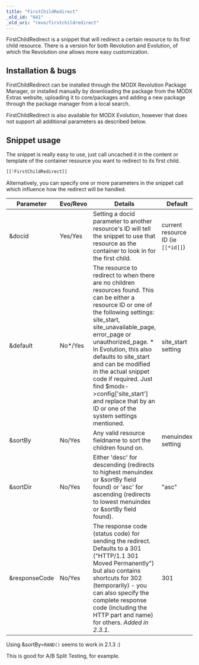 ```yaml
---
title: "FirstChildRedirect"
_old_id: "641"
_old_uri: "revo/firstchildredirect"
---
```


FirstChildRedirect is a snippet that will redirect a certain resource to its first child resource. There is a version for both Revolution and Evolution, of which the Revolution one allows more easy customization.

## Installation & bugs

FirstChildRedirect can be installed through the MODX Revolution Package Manager, or installed manually by downloading the package from the MODX Extras website, uploading it to core/packages and adding a new package through the package manager from a local search.

FirstChildRedirect is also available for MODX Evolution, however that does not support all additional parameters as described below.

## Snippet usage

The snippet is really easy to use, just call uncached it in the content or template of the container resource you want to redirect to its first child.

 ``` php
[[!FirstChildRedirect]]
```

Alternatively, you can specify one or more parameters in the snippet call which influence how the redirect will be handled.

| Parameter     | Evo/Revo | Details                                                                                                                                                                                                                                                                                                                                                                                                                                        | Default                            |
| ------------- | -------- | ---------------------------------------------------------------------------------------------------------------------------------------------------------------------------------------------------------------------------------------------------------------------------------------------------------------------------------------------------------------------------------------------------------------------------------------------- | ---------------------------------- |
| &docid        | Yes/Yes  | Setting a docid parameter to another resource's ID will tell the snippet to use that resource as the container to look in for the first child.                                                                                                                                                                                                                                                                                                 | current resource ID (ie `[[*id]]`) |
| &default      | No\*/Yes | The resource to redirect to when there are no children resources found. This can be either a resource ID or one of the following settings: site\_start, site\_unavailable\_page, error\_page or unauthorized\_page. \* In Evolution, this also defaults to site\_start and can be modified in the actual snippet code if required. Just find $modx->config\['site\_start'\] and replace that by an ID or one of the system settings mentioned. | site\_start setting                |
| &sortBy       | No/Yes   | Any valid resource fieldname to sort the children found on.                                                                                                                                                                                                                                                                                                                                                                                    | menuindex setting                  |
| &sortDir      | No/Yes   | Either 'desc' for descending (redirects to highest menuindex or &sortBy field found) or 'asc' for ascending (redirects to lowest menuindex or &sortBy field found).                                                                                                                                                                                                                                                                            | "asc"                              |
| &responseCode | No/Yes   | The response code (status code) for sending the redirect. Defaults to a 301 ("HTTP/1.1 301 Moved Permanently") but also contains shortcuts for 302 (temporarily) - you can also specify the complete response code (including the HTTP part and name) for others. _Added in 2.3.1._                                                                                                                                                            | 301                                |

Using &sortBy=`RAND()` seems to work in 2.1.3 :)

This is good for A/B Split Testing, for example.
